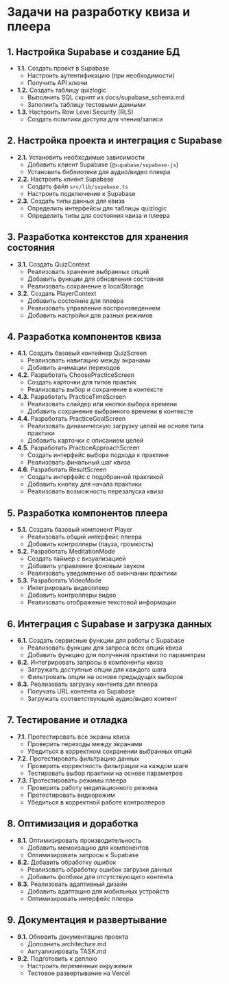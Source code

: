 # Задачи на разработку квиза и плеера

## 1. Настройка Supabase и создание БД
- **1.1.** Создать проект в Supabase
  - Настроить аутентификацию (при необходимости)
  - Получить API ключи
- **1.2.** Создать таблицу quizlogic
  - Выполнить SQL скрипт из docs/supabase_schema.md
  - Заполнить таблицу тестовыми данными
- **1.3.** Настроить Row Level Security (RLS)
  - Создать политики доступа для чтения/записи

## 2. Настройка проекта и интеграция с Supabase
- **2.1.** Установить необходимые зависимости
  - Добавить клиент Supabase (`@supabase/supabase-js`)
  - Установить библиотеки для аудио/видео плеера
- **2.2.** Настроить клиент Supabase
  - Создать файл `src/lib/supabase.ts`
  - Настроить подключение к Supabase
- **2.3.** Создать типы данных для квиза
  - Определить интерфейсы для таблицы quizlogic
  - Определить типы для состояния квиза и плеера

## 3. Разработка контекстов для хранения состояния
- **3.1.** Создать QuizContext
  - Реализовать хранение выбранных опций
  - Добавить функции для обновления состояния
  - Реализовать сохранение в localStorage
- **3.2.** Создать PlayerContext
  - Добавить состояние для плеера
  - Реализовать управление воспроизведением
  - Добавить настройки для разных режимов

## 4. Разработка компонентов квиза
- **4.1.** Создать базовый контейнер QuizScreen
  - Реализовать навигацию между экранами
  - Добавить анимации переходов
- **4.2.** Разработать ChoosePracticeScreen
  - Создать карточки для типов практик
  - Реализовать выбор и сохранение в контексте
- **4.3.** Разработать PracticeTimeScreen
  - Реализовать слайдер или кнопки выбора времени
  - Добавить сохранение выбранного времени в контексте
- **4.4.** Разработать PracticeGoalScreen
  - Реализовать динамическую загрузку целей на основе типа практики
  - Добавить карточки с описанием целей
- **4.5.** Разработать PracticeApproachScreen
  - Создать интерфейс выбора подхода к практике
  - Реализовать финальный шаг квиза
- **4.6.** Разработать ResultScreen
  - Создать интерфейс с подобранной практикой
  - Добавить кнопку для начала практики
  - Реализовать возможность перезапуска квиза

## 5. Разработка компонентов плеера
- **5.1.** Создать базовый компонент Player
  - Реализовать общий интерфейс плеера
  - Добавить контроллеры (пауза, громкость)
- **5.2.** Разработать MeditationMode
  - Создать таймер с визуализацией
  - Добавить управление фоновым звуком
  - Реализовать уведомление об окончании практики
- **5.3.** Разработать VideoMode
  - Интегрировать видеоплеер
  - Добавить контроллеры видео
  - Реализовать отображение текстовой информации

## 6. Интеграция с Supabase и загрузка данных
- **6.1.** Создать сервисные функции для работы с Supabase
  - Реализовать функции для запроса всех опций квиза
  - Добавить функцию для получения практики по параметрам
- **6.2.** Интегрировать запросы в компоненты квиза
  - Загружать доступные опции для каждого шага
  - Фильтровать опции на основе предыдущих выборов
- **6.3.** Реализовать загрузку контента для плеера
  - Получать URL контента из Supabase
  - Загружать соответствующий аудио/видео контент

## 7. Тестирование и отладка
- **7.1.** Протестировать все экраны квиза
  - Проверить переходы между экранами
  - Убедиться в корректном сохранении выбранных опций
- **7.2.** Протестировать фильтрацию данных
  - Проверить корректность фильтрации на каждом шаге
  - Тестировать выбор практики на основе параметров
- **7.3.** Протестировать режимы плеера
  - Проверить работу медитационного режима
  - Протестировать видеорежим
  - Убедиться в корректной работе контроллеров

## 8. Оптимизация и доработка
- **8.1.** Оптимизировать производительность
  - Добавить мемоизацию для компонентов
  - Оптимизировать запросы к Supabase
- **8.2.** Добавить обработку ошибок
  - Реализовать обработку ошибок загрузки данных
  - Добавить фолбэки для отсутствующего контента
- **8.3.** Реализовать адаптивный дизайн
  - Добавить адаптацию для мобильных устройств
  - Оптимизировать интерфейс плеера

## 9. Документация и развертывание
- **9.1.** Обновить документацию проекта
  - Дополнить architecture.md
  - Актуализировать TASK.md
- **9.2.** Подготовить к деплою
  - Настроить переменные окружения
  - Тестовое развертывание на Vercel 